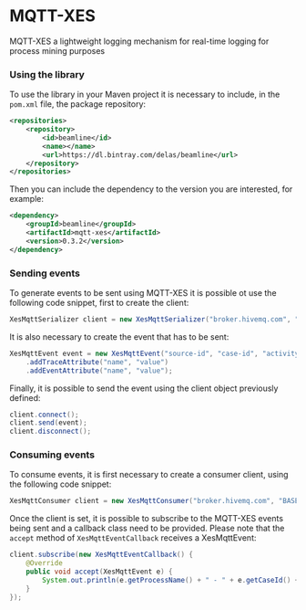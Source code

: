 # MQTT-XES

MQTT-XES a lightweight logging mechanism for real-time logging for process mining purposes

### Using the library

To use the library in your Maven project it is necessary to include, in the `pom.xml` file, the package repository:
```xml
<repositories>
    <repository>
        <id>beamline</id>
        <name></name>
        <url>https://dl.bintray.com/delas/beamline</url>
    </repository>
</repositories>
```
Then you can include the dependency to the version you are interested, for example:
```xml
<dependency>
    <groupId>beamline</groupId>
    <artifactId>mqtt-xes</artifactId>
    <version>0.3.2</version>
</dependency>
```


### Sending events

To generate events to be sent using MQTT-XES it is possible ot use the following code snippet, first to create the client:
```java
XesMqttSerializer client = new XesMqttSerializer("broker.hivemq.com", "BASE");
```
It is also necessary to create the event that has to be sent:
```java
XesMqttEvent event = new XesMqttEvent("source-id", "case-id", "activity")
    .addTraceAttribute("name", "value")
    .addEventAttribute("name", "value");
```
Finally, it is possible to send the event using the client object previously defined:
```java
client.connect();
client.send(event);
client.disconnect();
```

### Consuming events

To consume events, it is first necessary to create a consumer client, using the following code snippet:
```java
XesMqttConsumer client = new XesMqttConsumer("broker.hivemq.com", "BASE");
```
Once the client is set, it is possible to subscribe to the MQTT-XES events being sent and a callback class need to be provided. Please note that the `accept` method of `XesMqttEventCallback` receives a XesMqttEvent:
```java
client.subscribe(new XesMqttEventCallback() {
    @Override
    public void accept(XesMqttEvent e) {
        System.out.println(e.getProcessName() + " - " + e.getCaseId() + " - " + e.getActivityName());
    }
});
```
